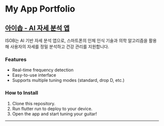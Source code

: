 # My App Portfolio

## [아이솝 - AI 자세 분석 앱](https://github.com/kimyk0120/Introducing-ISOB)
ISOB는 AI 기반 자세 분석 앱으로, 스마트폰의 인체 인식 기술과 의학 알고리즘을 활용해 사용자의 자세를 정밀 분석하고 건강 관리를 지원합니다.

### Features
- Real-time frequency detection
- Easy-to-use interface
- Supports multiple tuning modes (standard, drop D, etc.)

### How to Install
1. Clone this repository.
2. Run flutter run to deploy to your device.
3. Open the app and start tuning your guitar!

---

